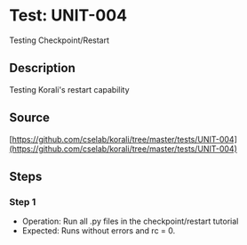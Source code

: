 # Test: UNIT-004

Testing Checkpoint/Restart

## Description

Testing Korali's restart capability

## Source

[https://github.com/cselab/korali/tree/master/tests/UNIT-004](https://github.com/cselab/korali/tree/master/tests/UNIT-004)

## Steps

### Step 1

+ Operation: Run all .py files in the checkpoint/restart tutorial
+ Expected: Runs without errors and rc = 0. 

